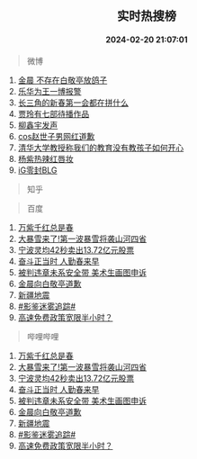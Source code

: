 <div align="center"><h2>实时热搜榜</h2><h4>2024-02-20 21:07:01</h4></div>

> 微博  

1. [金晨 不存在白敬亭放鸽子](https://s.weibo.com/weibo?q=%E9%87%91%E6%99%A8%20%E4%B8%8D%E5%AD%98%E5%9C%A8%E7%99%BD%E6%95%AC%E4%BA%AD%E6%94%BE%E9%B8%BD%E5%AD%90&t=31&band_rank=1&Refer=top)<br />
2. [乐华为王一博报警](https://s.weibo.com/weibo?q=%E4%B9%90%E5%8D%8E%E4%B8%BA%E7%8E%8B%E4%B8%80%E5%8D%9A%E6%8A%A5%E8%AD%A6&t=31&band_rank=2&Refer=top)<br />
3. [长三角的新春第一会都在拼什么](https://s.weibo.com/weibo?q=%23%E9%95%BF%E4%B8%89%E8%A7%92%E7%9A%84%E6%96%B0%E6%98%A5%E7%AC%AC%E4%B8%80%E4%BC%9A%E9%83%BD%E5%9C%A8%E6%8B%BC%E4%BB%80%E4%B9%88%23&t=31&band_rank=3&Refer=top)<br />
4. [贾玲有七部待播作品](https://s.weibo.com/weibo?q=%23%E8%B4%BE%E7%8E%B2%E6%9C%89%E4%B8%83%E9%83%A8%E5%BE%85%E6%92%AD%E4%BD%9C%E5%93%81%23&t=31&band_rank=4&Refer=top)<br />
5. [柳鑫宇发声](https://s.weibo.com/weibo?q=%E6%9F%B3%E9%91%AB%E5%AE%87%E5%8F%91%E5%A3%B0&t=31&band_rank=5&Refer=top)<br />
6. [cos赵世子男网红道歉](https://s.weibo.com/weibo?q=%23cos%E8%B5%B5%E4%B8%96%E5%AD%90%E7%94%B7%E7%BD%91%E7%BA%A2%E9%81%93%E6%AD%89%23&t=31&band_rank=6&Refer=top)<br />
7. [清华大学教授称我们的教育没有教孩子如何开心](https://s.weibo.com/weibo?q=%23%E6%B8%85%E5%8D%8E%E5%A4%A7%E5%AD%A6%E6%95%99%E6%8E%88%E7%A7%B0%E6%88%91%E4%BB%AC%E7%9A%84%E6%95%99%E8%82%B2%E6%B2%A1%E6%9C%89%E6%95%99%E5%AD%A9%E5%AD%90%E5%A6%82%E4%BD%95%E5%BC%80%E5%BF%83%23&t=31&band_rank=7&Refer=top)<br />
8. [杨紫热辣红唇妆](https://s.weibo.com/weibo?q=%E6%9D%A8%E7%B4%AB%E7%83%AD%E8%BE%A3%E7%BA%A2%E5%94%87%E5%A6%86&t=31&band_rank=8&Refer=top)<br />
9. [iG零封BLG](https://s.weibo.com/weibo?q=%23iG%E9%9B%B6%E5%B0%81BLG%23&t=31&band_rank=9&Refer=top)<br />

> 知乎  


> 百度  

1. [万紫千红总是春](https://www.baidu.com/s?wd=%E4%B8%87%E7%B4%AB%E5%8D%83%E7%BA%A2%E6%80%BB%E6%98%AF%E6%98%A5&sa=fyb_news&rsv_dl=fyb_news)<br />
2. [大暴雪来了!第一波暴雪将袭山河四省](https://www.baidu.com/s?wd=%E5%A4%A7%E6%9A%B4%E9%9B%AA%E6%9D%A5%E4%BA%86%21%E7%AC%AC%E4%B8%80%E6%B3%A2%E6%9A%B4%E9%9B%AA%E5%B0%86%E8%A2%AD%E5%B1%B1%E6%B2%B3%E5%9B%9B%E7%9C%81&sa=fyb_news&rsv_dl=fyb_news)<br />
3. [宁波灵均42秒卖出13.72亿元股票](https://www.baidu.com/s?wd=%E5%AE%81%E6%B3%A2%E7%81%B5%E5%9D%8742%E7%A7%92%E5%8D%96%E5%87%BA13.72%E4%BA%BF%E5%85%83%E8%82%A1%E7%A5%A8&sa=fyb_news&rsv_dl=fyb_news)<br />
4. [奋斗正当时 人勤春来早](https://www.baidu.com/s?wd=%E5%A5%8B%E6%96%97%E6%AD%A3%E5%BD%93%E6%97%B6+%E4%BA%BA%E5%8B%A4%E6%98%A5%E6%9D%A5%E6%97%A9&sa=fyb_news&rsv_dl=fyb_news)<br />
5. [被判违章未系安全带 美术生画图申诉](https://www.baidu.com/s?wd=%E8%A2%AB%E5%88%A4%E8%BF%9D%E7%AB%A0%E6%9C%AA%E7%B3%BB%E5%AE%89%E5%85%A8%E5%B8%A6+%E7%BE%8E%E6%9C%AF%E7%94%9F%E7%94%BB%E5%9B%BE%E7%94%B3%E8%AF%89&sa=fyb_news&rsv_dl=fyb_news)<br />
6. [金晨向白敬亭道歉](https://www.baidu.com/s?wd=%E9%87%91%E6%99%A8%E5%90%91%E7%99%BD%E6%95%AC%E4%BA%AD%E9%81%93%E6%AD%89&sa=fyb_news&rsv_dl=fyb_news)<br />
7. [新疆地震](https://www.baidu.com/s?wd=%E6%96%B0%E7%96%86%E5%9C%B0%E9%9C%87&sa=fyb_news&rsv_dl=fyb_news)<br />
8. [#影鉴迷雾追踪#](https://www.baidu.com/s?wd=%23%E5%BD%B1%E9%89%B4%E8%BF%B7%E9%9B%BE%E8%BF%BD%E8%B8%AA%23&sa=fyb_news&rsv_dl=fyb_news)<br />
9. [高速免费政策宽限半小时？](https://www.baidu.com/s?wd=%E9%AB%98%E9%80%9F%E5%85%8D%E8%B4%B9%E6%94%BF%E7%AD%96%E5%AE%BD%E9%99%90%E5%8D%8A%E5%B0%8F%E6%97%B6%EF%BC%9F&sa=fyb_news&rsv_dl=fyb_news)<br />

> 哔哩哔哩  

1. [万紫千红总是春](https://www.baidu.com/s?wd=%E4%B8%87%E7%B4%AB%E5%8D%83%E7%BA%A2%E6%80%BB%E6%98%AF%E6%98%A5&sa=fyb_news&rsv_dl=fyb_news)<br />
2. [大暴雪来了!第一波暴雪将袭山河四省](https://www.baidu.com/s?wd=%E5%A4%A7%E6%9A%B4%E9%9B%AA%E6%9D%A5%E4%BA%86%21%E7%AC%AC%E4%B8%80%E6%B3%A2%E6%9A%B4%E9%9B%AA%E5%B0%86%E8%A2%AD%E5%B1%B1%E6%B2%B3%E5%9B%9B%E7%9C%81&sa=fyb_news&rsv_dl=fyb_news)<br />
3. [宁波灵均42秒卖出13.72亿元股票](https://www.baidu.com/s?wd=%E5%AE%81%E6%B3%A2%E7%81%B5%E5%9D%8742%E7%A7%92%E5%8D%96%E5%87%BA13.72%E4%BA%BF%E5%85%83%E8%82%A1%E7%A5%A8&sa=fyb_news&rsv_dl=fyb_news)<br />
4. [奋斗正当时 人勤春来早](https://www.baidu.com/s?wd=%E5%A5%8B%E6%96%97%E6%AD%A3%E5%BD%93%E6%97%B6+%E4%BA%BA%E5%8B%A4%E6%98%A5%E6%9D%A5%E6%97%A9&sa=fyb_news&rsv_dl=fyb_news)<br />
5. [被判违章未系安全带 美术生画图申诉](https://www.baidu.com/s?wd=%E8%A2%AB%E5%88%A4%E8%BF%9D%E7%AB%A0%E6%9C%AA%E7%B3%BB%E5%AE%89%E5%85%A8%E5%B8%A6+%E7%BE%8E%E6%9C%AF%E7%94%9F%E7%94%BB%E5%9B%BE%E7%94%B3%E8%AF%89&sa=fyb_news&rsv_dl=fyb_news)<br />
6. [金晨向白敬亭道歉](https://www.baidu.com/s?wd=%E9%87%91%E6%99%A8%E5%90%91%E7%99%BD%E6%95%AC%E4%BA%AD%E9%81%93%E6%AD%89&sa=fyb_news&rsv_dl=fyb_news)<br />
7. [新疆地震](https://www.baidu.com/s?wd=%E6%96%B0%E7%96%86%E5%9C%B0%E9%9C%87&sa=fyb_news&rsv_dl=fyb_news)<br />
8. [#影鉴迷雾追踪#](https://www.baidu.com/s?wd=%23%E5%BD%B1%E9%89%B4%E8%BF%B7%E9%9B%BE%E8%BF%BD%E8%B8%AA%23&sa=fyb_news&rsv_dl=fyb_news)<br />
9. [高速免费政策宽限半小时？](https://www.baidu.com/s?wd=%E9%AB%98%E9%80%9F%E5%85%8D%E8%B4%B9%E6%94%BF%E7%AD%96%E5%AE%BD%E9%99%90%E5%8D%8A%E5%B0%8F%E6%97%B6%EF%BC%9F&sa=fyb_news&rsv_dl=fyb_news)<br />
